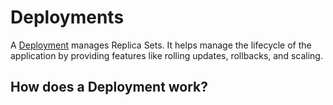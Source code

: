 # Deployments

A [Deployment](../chapter-1/deployments.md) manages Replica Sets. It helps manage the lifecycle of the application by providing features like rolling updates, rollbacks, and scaling.

## How does a Deployment work?

